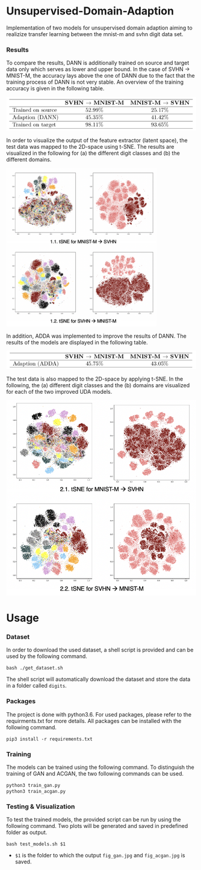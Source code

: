 # Unsupervised-Domain-Adaption
Implementation of two models for unsupervised domain adaption aiming to realizize  transfer learning between the mnist-m and svhn digit data set.

### Results
To compare the results, DANN is additionally trained on source and target data only which serves as lower and upper bound. In the case of SVHN → MNIST-M, the accuracy lays above the one of DANN due to the fact that the training process of DANN is not very stable. An overview of the training accuracy is given in the following table.

![alt text](https://github.com/kipu1231/Unsupervised-Domain-Adaption/blob/master/Results/acc_dann.png)

In order to visualize the output of the feature extractor (latent space), the test data was mapped to the 2D-space using t-SNE. The results are visualized in the following for (a) the different digit classes and (b) the different domains.

<img src="/Results/DANN.png" width="400" alt="Data overview"/>

In addition, ADDA was implemented to improve the results of DANN. The results of the models are displayed in the following table.

![alt text](https://github.com/kipu1231/Unsupervised-Domain-Adaption/blob/master/Results/acc_adda.png)

The test data is also mapped to the 2D-space by applying t-SNE. In the following, the (a) different digit classes and the (b) domains are visualized for each of the two improved UDA models.

![alt text](https://github.com/kipu1231/Unsupervised-Domain-Adaption/blob/master/Results/ADDA.png)

# Usage

### Dataset
In order to download the used dataset, a shell script is provided and can be used by the following command.

    bash ./get_dataset.sh
    
The shell script will automatically download the dataset and store the data in a folder called `digits`. 

### Packages
The project is done with python3.6. For used packages, please refer to the requirments.txt for more details. All packages can be installed with the following command.

    pip3 install -r requirements.txt
    
### Training
The models can be trained using the following command. To distinguish the training of GAN and ACGAN, the two following commands can be used.

    python3 train_gan.py
    python3 train_acgan.py

### Testing & Visualization
To test the trained models, the provided script can be run by using the following command. Two plots will be generated and saved in predefined folder as output. 

    bash test_models.sh $1

-   `$1` is the folder to which the output `fig_gan.jpg` and `fig_acgan.jpg` is saved.
